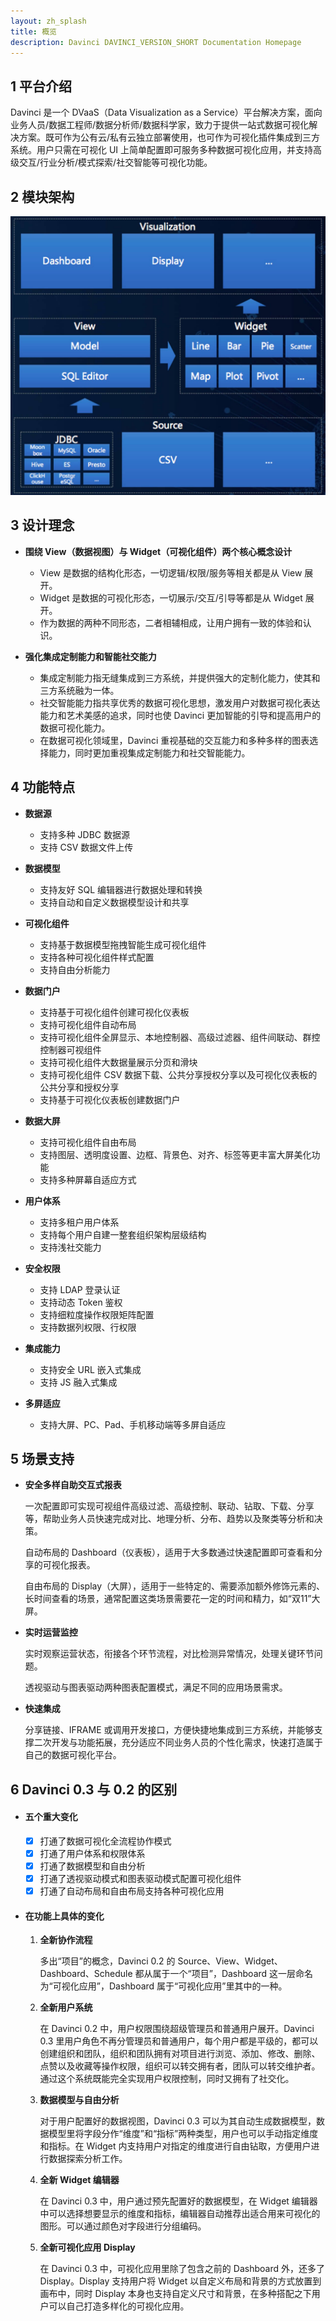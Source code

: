 ```yaml
---
layout: zh_splash
title: 概览
description: Davinci DAVINCI_VERSION_SHORT Documentation Homepage
---
```


## 1 平台介绍

Davinci 是一个 DVaaS（Data Visualization as a Service）平台解决方案，面向业务人员/数据工程师/数据分析师/数据科学家，致力于提供一站式数据可视化解决方案。既可作为公有云/私有云独立部署使用，也可作为可视化插件集成到三方系统。用户只需在可视化 UI 上简单配置即可服务多种数据可视化应用，并支持高级交互/行业分析/模式探索/社交智能等可视化功能。

## 2 模块架构

![overview_architecture](assets/images/overview_architecture.jpg)

## 3 设计理念

- **围绕 View（数据视图）与 Widget（可视化组件）两个核心概念设计**
  - View 是数据的结构化形态，一切逻辑/权限/服务等相关都是从 View 展开。
  - Widget 是数据的可视化形态，一切展示/交互/引导等都是从 Widget 展开。
  - 作为数据的两种不同形态，二者相辅相成，让用户拥有一致的体验和认识。

- **强化集成定制能力和智能社交能力**
  - 集成定制能力指无缝集成到三方系统，并提供强大的定制化能力，使其和三方系统融为一体。
  - 社交智能能力指共享优秀的数据可视化思想，激发用户对数据可视化表达能力和艺术美感的追求，同时也使 Davinci 更加智能的引导和提高用户的数据可视化能力。
  - 在数据可视化领域里，Davinci 重视基础的交互能力和多种多样的图表选择能力，同时更加重视集成定制能力和社交智能能力。

## 4 功能特点

- **数据源**
  - 支持多种 JDBC 数据源
  - 支持 CSV 数据文件上传

- **数据模型**
  - 支持友好 SQL 编辑器进行数据处理和转换
  - 支持自动和自定义数据模型设计和共享

- **可视化组件**
  - 支持基于数据模型拖拽智能生成可视化组件
  - 支持各种可视化组件样式配置
  - 支持自由分析能力

- **数据门户**
  - 支持基于可视化组件创建可视化仪表板
  - 支持可视化组件自动布局
  - 支持可视化组件全屏显示、本地控制器、高级过滤器、组件间联动、群控控制器可视组件
  - 支持可视化组件大数据量展示分页和滑块
  - 支持可视化组件 CSV 数据下载、公共分享授权分享以及可视化仪表板的公共分享和授权分享
  - 支持基于可视化仪表板创建数据门户

- **数据大屏**
  - 支持可视化组件自由布局
  - 支持图层、透明度设置、边框、背景色、对齐、标签等更丰富大屏美化功能
  - 支持多种屏幕自适应方式

- **用户体系**
  - 支持多租户用户体系
  - 支持每个用户自建一整套组织架构层级结构
  - 支持浅社交能力

- **安全权限**
  - 支持 LDAP 登录认证
  - 支持动态 Token 鉴权
  - 支持细粒度操作权限矩阵配置
  - 支持数据列权限、行权限

- **集成能力**
  - 支持安全 URL 嵌入式集成
  - 支持 JS 融入式集成

- **多屏适应**
  - 支持大屏、PC、Pad、手机移动端等多屏自适应

## 5 场景支持

- **安全多样自助交互式报表**

  一次配置即可实现可视组件高级过滤、高级控制、联动、钻取、下载、分享等，帮助业务人员快速完成对比、地理分析、分布、趋势以及聚类等分析和决策。

  自动布局的 Dashboard（仪表板），适用于大多数通过快速配置即可查看和分享的可视化报表。

  自由布局的 Display（大屏），适用于一些特定的、需要添加额外修饰元素的、长时间查看的场景，通常配置这类场景需要花一定的时间和精力，如“双11”大屏。

- **实时运营监控**

  实时观察运营状态，衔接各个环节流程，对比检测异常情况，处理关键环节问题。

  透视驱动与图表驱动两种图表配置模式，满足不同的应用场景需求。

- **快速集成**

  分享链接、IFRAME 或调用开发接口，方便快捷地集成到三方系统，并能够支撑二次开发与功能拓展，充分适应不同业务人员的个性化需求，快速打造属于自己的数据可视化平台。

## 6 Davinci 0.3 与 0.2 的区别

- #### **五个重大变化**

  - [x] 打通了数据可视化全流程协作模式
  - [x] 打通了用户体系和权限体系
  - [x] 打通了数据模型和自由分析
  - [x] 打通了透视驱动模式和图表驱动模式配置可视化组件
  - [x] 打通了自动布局和自由布局支持各种可视化应用

- #### **在功能上具体的变化**

  1. **全新协作流程**

     多出“项目”的概念，Davinci 0.2 的 Source、View、Widget、Dashboard、Schedule 都从属于一个“项目”，Dashboard 这一层命名为“可视化应用”，Dashboard 属于“可视化应用”里其中的一种。

  2. **全新用户系统**

     在 Davinci 0.2 中，用户权限围绕超级管理员和普通用户展开。Davinci 0.3 里用户角色不再分管理员和普通用户，每个用户都是平级的，都可以创建组织和团队，组织和团队拥有对项目进行浏览、添加、修改、删除、点赞以及收藏等操作权限，组织可以转交拥有者，团队可以转交维护者。通过这个系统既能完全实现用户权限控制，同时又拥有了社交化。

  3. **数据模型与自由分析**

     对于用户配置好的数据视图，Davinci 0.3 可以为其自动生成数据模型，数据模型里将字段分作“维度”和“指标”两种类型，用户也可以手动指定维度和指标。在 Widget 内支持用户对指定的维度进行自由钻取，方便用户进行数据探索分析工作。

  4. **全新 Widget 编辑器**

     在 Davinci 0.3 中，用户通过预先配置好的数据模型，在 Widget 编辑器中可以选择想要显示的维度和指标，编辑器自动推荐出适合用来可视化的图形。可以通过颜色对字段进行分组编码。

  5. **全新可视化应用 Display**

     在 Davinci 0.3 中，可视化应用里除了包含之前的 Dashboard 外，还多了 Display。Display 支持用户将 Widget 以自定义布局和背景的方式放置到画布中，同时 Display 本身也支持自定义尺寸和背景，在多种搭配之下用户可以自己打造多样化的可视化应用。